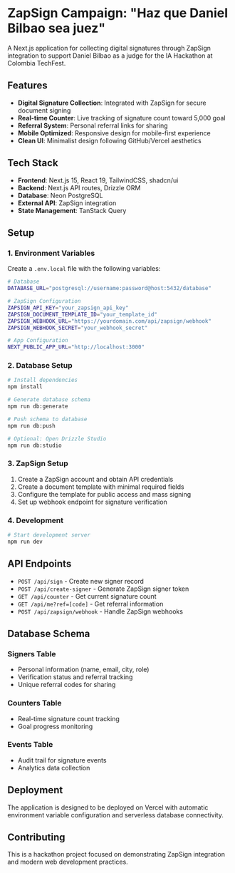 # ZapSign Campaign: "Haz que Daniel Bilbao sea juez"

A Next.js application for collecting digital signatures through ZapSign integration to support Daniel Bilbao as a judge for the IA Hackathon at Colombia TechFest.

## Features

- **Digital Signature Collection**: Integrated with ZapSign for secure document signing
- **Real-time Counter**: Live tracking of signature count toward 5,000 goal
- **Referral System**: Personal referral links for sharing
- **Mobile Optimized**: Responsive design for mobile-first experience
- **Clean UI**: Minimalist design following GitHub/Vercel aesthetics

## Tech Stack

- **Frontend**: Next.js 15, React 19, TailwindCSS, shadcn/ui
- **Backend**: Next.js API routes, Drizzle ORM
- **Database**: Neon PostgreSQL
- **External API**: ZapSign integration
- **State Management**: TanStack Query

## Setup

### 1. Environment Variables

Create a `.env.local` file with the following variables:

```bash
# Database
DATABASE_URL="postgresql://username:password@host:5432/database"

# ZapSign Configuration
ZAPSIGN_API_KEY="your_zapsign_api_key"
ZAPSIGN_DOCUMENT_TEMPLATE_ID="your_template_id"
ZAPSIGN_WEBHOOK_URL="https://yourdomain.com/api/zapsign/webhook"
ZAPSIGN_WEBHOOK_SECRET="your_webhook_secret"

# App Configuration
NEXT_PUBLIC_APP_URL="http://localhost:3000"
```

### 2. Database Setup

```bash
# Install dependencies
npm install

# Generate database schema
npm run db:generate

# Push schema to database
npm run db:push

# Optional: Open Drizzle Studio
npm run db:studio
```

### 3. ZapSign Setup

1. Create a ZapSign account and obtain API credentials
2. Create a document template with minimal required fields
3. Configure the template for public access and mass signing
4. Set up webhook endpoint for signature verification

### 4. Development

```bash
# Start development server
npm run dev
```

## API Endpoints

- `POST /api/sign` - Create new signer record
- `POST /api/create-signer` - Generate ZapSign signer token
- `GET /api/counter` - Get current signature count
- `GET /api/me?ref=[code]` - Get referral information
- `POST /api/zapsign/webhook` - Handle ZapSign webhooks

## Database Schema

### Signers Table
- Personal information (name, email, city, role)
- Verification status and referral tracking
- Unique referral codes for sharing

### Counters Table
- Real-time signature count tracking
- Goal progress monitoring

### Events Table
- Audit trail for signature events
- Analytics data collection

## Deployment

The application is designed to be deployed on Vercel with automatic environment variable configuration and serverless database connectivity.

## Contributing

This is a hackathon project focused on demonstrating ZapSign integration and modern web development practices.